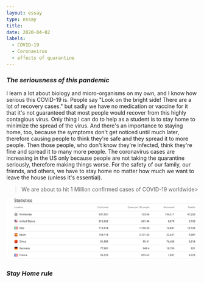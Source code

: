 ```yaml
---
layout: essay
type: essay
title: 
date: 2020-04-02
labels:
  - COVID-19
  - Coronavirus
  - effects of quarantine
---
```

### *The seriousness of this pandemic*
I learn a lot about biology and micro-organisms on my own, and
I know how serious this COVID-19 is. People say "Look on the 
bright side! There are a lot of recovery cases." but sadly we 
have no medication or vaccine for it that it's not guaranteed
that most people would recover from this highly contagious virus. 
Only thing I can do to help as a student is to stay home to 
minimize the spread of the virus. And there's an importance to 
staying home, too, because the symptoms don't get noticed until
much later, therefore causing people to think they're safe and 
they spread it to more people. Then those people, who
don't know they're infected, think they're fine and spread it 
to many more people. The coronavirus cases are increasing in the 
US only because people are not taking the quarantine seriously, 
therefore making things worse. For the safety of our family, 
our friends, and others, we have to stay home no matter how much
we want to leave the house (unless it's essential). 

 > We are about to hit 1 Million confirmed cases of COVID-19 worldwide>

<img class="ui large centered floated image" src="/images/stat.PNG">

### *Stay Home rule*
